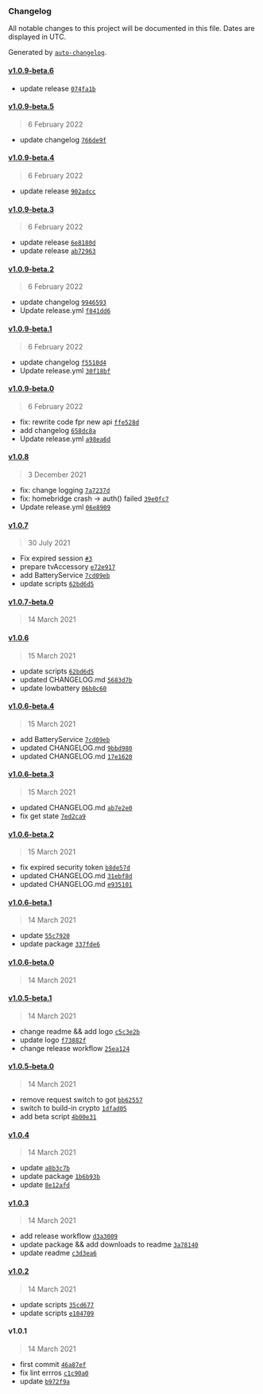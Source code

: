 ### Changelog

All notable changes to this project will be documented in this file. Dates are displayed in UTC.

Generated by [`auto-changelog`](https://github.com/CookPete/auto-changelog).

#### [v1.0.9-beta.6](https://github.com/marcelkordek/homebridge-tesvor/compare/v1.0.9-beta.5...v1.0.9-beta.6)

- update release [`074fa1b`](https://github.com/marcelkordek/homebridge-tesvor/commit/074fa1bee054786977f387cd6fb570eb4bb306bf)

#### [v1.0.9-beta.5](https://github.com/marcelkordek/homebridge-tesvor/compare/v1.0.9-beta.4...v1.0.9-beta.5)

> 6 February 2022

- update changelog [`766de9f`](https://github.com/marcelkordek/homebridge-tesvor/commit/766de9f722df99619081d1df5c5fbe2faa79de52)

#### [v1.0.9-beta.4](https://github.com/marcelkordek/homebridge-tesvor/compare/v1.0.9-beta.3...v1.0.9-beta.4)

> 6 February 2022

- update release [`902adcc`](https://github.com/marcelkordek/homebridge-tesvor/commit/902adcc3bfc5e2152dcb14884295e67700cb681d)

#### [v1.0.9-beta.3](https://github.com/marcelkordek/homebridge-tesvor/compare/v1.0.9-beta.2...v1.0.9-beta.3)

> 6 February 2022

- update release [`6e8180d`](https://github.com/marcelkordek/homebridge-tesvor/commit/6e8180db0160d972ad319d8a866393b38dea5735)
- update release [`ab72963`](https://github.com/marcelkordek/homebridge-tesvor/commit/ab729631a08c225a181ad3475798be88e67943f0)

#### [v1.0.9-beta.2](https://github.com/marcelkordek/homebridge-tesvor/compare/v1.0.9-beta.1...v1.0.9-beta.2)

> 6 February 2022

- update changelog [`9946593`](https://github.com/marcelkordek/homebridge-tesvor/commit/99465936525fe6db51364d5a094d355cb77b923d)
- Update release.yml [`f841dd6`](https://github.com/marcelkordek/homebridge-tesvor/commit/f841dd6990d83336fb6937635e73713425fa0638)

#### [v1.0.9-beta.1](https://github.com/marcelkordek/homebridge-tesvor/compare/v1.0.9-beta.0...v1.0.9-beta.1)

> 6 February 2022

- update changelog [`f5510d4`](https://github.com/marcelkordek/homebridge-tesvor/commit/f5510d4e44383ae4be7fc470aede3d309dd01cd6)
- Update release.yml [`30f18bf`](https://github.com/marcelkordek/homebridge-tesvor/commit/30f18bfff699f6ef0f1f4783a5ebf3b56a15cc98)

#### [v1.0.9-beta.0](https://github.com/marcelkordek/homebridge-tesvor/compare/v1.0.8...v1.0.9-beta.0)

> 6 February 2022

- fix: rewrite code fpr new api [`ffe528d`](https://github.com/marcelkordek/homebridge-tesvor/commit/ffe528d9627132d764357cb1dbed6f9da695e51c)
- add changelog [`658dc8a`](https://github.com/marcelkordek/homebridge-tesvor/commit/658dc8aec22898b58eb386fc09ef1131a83db4eb)
- Update release.yml [`a98ea6d`](https://github.com/marcelkordek/homebridge-tesvor/commit/a98ea6dc370b3a342784a3d587e4f9850e55e503)

#### [v1.0.8](https://github.com/marcelkordek/homebridge-tesvor/compare/v1.0.7...v1.0.8)

> 3 December 2021

- fix: change logging [`7a7237d`](https://github.com/marcelkordek/homebridge-tesvor/commit/7a7237d08fea3b41d49e2e8b051240e84c645de8)
- fix: homebridge crash -&gt; auth() failed [`39e0fc7`](https://github.com/marcelkordek/homebridge-tesvor/commit/39e0fc7155343d9a8aac6c70dfa57d95c078da51)
- Update release.yml [`06e8909`](https://github.com/marcelkordek/homebridge-tesvor/commit/06e89092603030b2b0c35ff3127ecfb3779fa0c9)

#### [v1.0.7](https://github.com/marcelkordek/homebridge-tesvor/compare/v1.0.7-beta.0...v1.0.7)

> 30 July 2021

- Fix expired session [`#3`](https://github.com/marcelkordek/homebridge-tesvor/pull/3)
- prepare tvAccessory [`e72e917`](https://github.com/marcelkordek/homebridge-tesvor/commit/e72e9178b056945932d322cdfa757df6b98919a1)
- add BatteryService [`7cd09eb`](https://github.com/marcelkordek/homebridge-tesvor/commit/7cd09eb4e0d765b9e030135e6a1539b65a81e310)
- update scripts [`62bd6d5`](https://github.com/marcelkordek/homebridge-tesvor/commit/62bd6d5f4e68a7c40e225635e444d79435b36aed)

#### [v1.0.7-beta.0](https://github.com/marcelkordek/homebridge-tesvor/compare/v1.0.6...v1.0.7-beta.0)

> 14 March 2021

#### [v1.0.6](https://github.com/marcelkordek/homebridge-tesvor/compare/v1.0.6-beta.4...v1.0.6)

> 15 March 2021

- update scripts [`62bd6d5`](https://github.com/marcelkordek/homebridge-tesvor/commit/62bd6d5f4e68a7c40e225635e444d79435b36aed)
- updated CHANGELOG.md [`5683d7b`](https://github.com/marcelkordek/homebridge-tesvor/commit/5683d7bcb3a2f3656ac165e5c7752118897246aa)
- update lowbattery [`06b0c60`](https://github.com/marcelkordek/homebridge-tesvor/commit/06b0c60d055e115d8320532635710572a148300f)

#### [v1.0.6-beta.4](https://github.com/marcelkordek/homebridge-tesvor/compare/v1.0.6-beta.3...v1.0.6-beta.4)

> 15 March 2021

- add BatteryService [`7cd09eb`](https://github.com/marcelkordek/homebridge-tesvor/commit/7cd09eb4e0d765b9e030135e6a1539b65a81e310)
- updated CHANGELOG.md [`9bbd980`](https://github.com/marcelkordek/homebridge-tesvor/commit/9bbd9807e14386879b7db83152dc1c7578ad9dc6)
- updated CHANGELOG.md [`17e1620`](https://github.com/marcelkordek/homebridge-tesvor/commit/17e1620a32cdafb7694c64d28afe736e37e18852)

#### [v1.0.6-beta.3](https://github.com/marcelkordek/homebridge-tesvor/compare/v1.0.6-beta.2...v1.0.6-beta.3)

> 15 March 2021

- updated CHANGELOG.md [`ab7e2e0`](https://github.com/marcelkordek/homebridge-tesvor/commit/ab7e2e045d9f2ad91b25761896cd74114d506d17)
- fix get state [`7ed2ca9`](https://github.com/marcelkordek/homebridge-tesvor/commit/7ed2ca9cd5e554a7d8e12c3538899b9311490292)

#### [v1.0.6-beta.2](https://github.com/marcelkordek/homebridge-tesvor/compare/v1.0.6-beta.1...v1.0.6-beta.2)

> 15 March 2021

- fix expired security token [`b8de57d`](https://github.com/marcelkordek/homebridge-tesvor/commit/b8de57da763fd0d963c06f09da4ab1cd071002be)
- updated CHANGELOG.md [`31ebf8d`](https://github.com/marcelkordek/homebridge-tesvor/commit/31ebf8d3b2fbfdcbb5bce18075d811249dec2253)
- updated CHANGELOG.md [`e935101`](https://github.com/marcelkordek/homebridge-tesvor/commit/e935101f23b1d44170457cb63100162a9e8e7203)

#### [v1.0.6-beta.1](https://github.com/marcelkordek/homebridge-tesvor/compare/v1.0.6-beta.0...v1.0.6-beta.1)

> 14 March 2021

- update [`55c7920`](https://github.com/marcelkordek/homebridge-tesvor/commit/55c792046760db41bc69c7b07a3241dac7ac948c)
- update package [`337fde6`](https://github.com/marcelkordek/homebridge-tesvor/commit/337fde684f3b6b40c49fcbd1c5eb0a0de70d4f0d)

#### [v1.0.6-beta.0](https://github.com/marcelkordek/homebridge-tesvor/compare/v1.0.5-beta.1...v1.0.6-beta.0)

> 14 March 2021

#### [v1.0.5-beta.1](https://github.com/marcelkordek/homebridge-tesvor/compare/v1.0.5-beta.0...v1.0.5-beta.1)

> 14 March 2021

- change readme && add logo [`c5c3e2b`](https://github.com/marcelkordek/homebridge-tesvor/commit/c5c3e2be48a3240968f4732c347251df5158d526)
- update logo [`f73882f`](https://github.com/marcelkordek/homebridge-tesvor/commit/f73882f74dc294ce2208877609fb27892748bb53)
- change release workflow [`25ea124`](https://github.com/marcelkordek/homebridge-tesvor/commit/25ea124699d1943d5f829028ea51c62f2e8b8474)

#### [v1.0.5-beta.0](https://github.com/marcelkordek/homebridge-tesvor/compare/v1.0.4...v1.0.5-beta.0)

> 14 March 2021

- remove request switch to got [`bb62557`](https://github.com/marcelkordek/homebridge-tesvor/commit/bb625572bf4f044cf0434c1180bb0a5910986e4d)
- switch to build-in crypto [`1dfad05`](https://github.com/marcelkordek/homebridge-tesvor/commit/1dfad0563b308a7020c305b89fb02cdf3f9db73c)
- add beta script [`4b00e31`](https://github.com/marcelkordek/homebridge-tesvor/commit/4b00e318617db6fc78e857c144b15c3b60d4ae4e)

#### [v1.0.4](https://github.com/marcelkordek/homebridge-tesvor/compare/v1.0.3...v1.0.4)

> 14 March 2021

- update [`a8b3c7b`](https://github.com/marcelkordek/homebridge-tesvor/commit/a8b3c7b00f501a0dd7b833b7422893e961bc7b74)
- update package [`1b6b93b`](https://github.com/marcelkordek/homebridge-tesvor/commit/1b6b93b65091697b311efe53ea50e4a690f40d7f)
- update [`8e12afd`](https://github.com/marcelkordek/homebridge-tesvor/commit/8e12afd7f2fee66bf77b26f9277fe4501befedd1)

#### [v1.0.3](https://github.com/marcelkordek/homebridge-tesvor/compare/v1.0.2...v1.0.3)

> 14 March 2021

- add release workflow [`d3a3009`](https://github.com/marcelkordek/homebridge-tesvor/commit/d3a3009ffb35bd7b6cf95d7d10541dfb3251b497)
- update package && add downloads to readme [`3a78140`](https://github.com/marcelkordek/homebridge-tesvor/commit/3a7814065ee2fcb4760e8b14158e32f161f80d2e)
- update readme [`c3d3ea6`](https://github.com/marcelkordek/homebridge-tesvor/commit/c3d3ea6d9aa801e8ab32dd90ba37840270d942a1)

#### [v1.0.2](https://github.com/marcelkordek/homebridge-tesvor/compare/v1.0.1...v1.0.2)

> 14 March 2021

- update scripts [`35cd677`](https://github.com/marcelkordek/homebridge-tesvor/commit/35cd6772480d6706708c222f96da53257a075fb2)
- update scripts [`e104709`](https://github.com/marcelkordek/homebridge-tesvor/commit/e10470927025396c338f752535098881a8411ba0)

#### v1.0.1

> 14 March 2021

- first commit [`46a87ef`](https://github.com/marcelkordek/homebridge-tesvor/commit/46a87efabff68d337a52c6835d2415bb0d27cc3f)
- fix lint errros [`c1c90a0`](https://github.com/marcelkordek/homebridge-tesvor/commit/c1c90a01a6da7642ea06c5e6b891725362fa186f)
- update [`b972f9a`](https://github.com/marcelkordek/homebridge-tesvor/commit/b972f9a16b0ad5fe491c1feb59223402f1e6cfa8)

